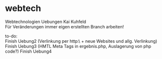 # webtech

Webtechnologien Uebungen
Kai Kuhfeld  
Für Veränderungen immer eigen erstellten Branch arbeiten!  

to-do:  
Finish Uebung2 (Verlinkung per http:\\ + neue Websites und allg. Verlinkung)
Finish Uebung3 (HMTL Meta Tags in ergebnis.php, Auslagerung von php code?)
Finish Uebung4  
